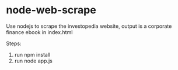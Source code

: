 # node-web-scrape

Use nodejs to scrape the investopedia website, output is a corporate finance ebook in index.html

Steps:
1. run npm install
2. run node app.js
